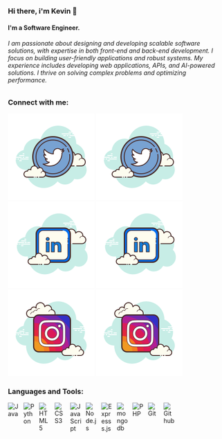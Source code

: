 ### Hi there, i'm Kevin 👋 

#### I'm a Software Engineer. 
###### I am passionate about designing and developing scalable software solutions, with expertise in both front-end and back-end development. I focus on building user-friendly applications and robust systems. My experience includes developing web applications, APIs, and AI-powered solutions. I thrive on solving complex problems and optimizing performance.

### Connect with me:

[![website](./img/twitter.svg)](https://twitter.com/kevin_brinsly#gh-light-mode-only)
[![website](./img/twitter.svg)](https://twitter.com/kevin_brinsly#gh-dark-mode-only)
&nbsp;&nbsp;
[![website](./img/linkedin.svg)](https://www.linkedin.com/in/kevin-brinsly-se/#gh-light-mode-only)
[![website](./img/linkedin.svg)](https://www.linkedin.com/in/kevin-brinsly-se/#gh-dark-mode-only)
&nbsp;&nbsp; 
[![website](./img/instagram.svg)](https://www.instagram.com/kevinbrinsly/#gh-light-mode-only)
[![website](./img/instagram.svg)](https://www.instagram.com/kevinbrinsly/#gh-dark-mode-only)

### Languages and Tools:


<img align="left" alt="Java" width="26px" src="https://cdn.jsdelivr.net/gh/devicons/devicon/icons/java/java-original-wordmark.svg" style="padding-right:10px;" />    

<img align="left" alt="Python" width="26px" src="https://cdn.jsdelivr.net/gh/devicons/devicon/icons/python/python-original-wordmark.svg" style="padding-right:10px;" />
          
<img align="left" alt="HTML5" width="26px" src="https://cdn.jsdelivr.net/gh/devicons/devicon/icons/html5/html5-original.svg" style="padding-right:10px;" />

<img align="left" alt="CSS3" width="26px" src="https://cdn.jsdelivr.net/gh/devicons/devicon/icons/css3/css3-original.svg" style="padding-right:10px;" />

<img align="left" alt="JavaScript" width="26px" src="https://cdn.jsdelivr.net/gh/devicons/devicon/icons/javascript/javascript-original.svg" style="padding-right:10px;" />

<img align="left" alt="Node.js" width="26px" src="https://cdn.jsdelivr.net/gh/devicons/devicon/icons/nodejs/nodejs-original.svg" style="padding-right:10px;" />

<img align="left" alt="Expresss.js" width="26px" src="https://cdn.jsdelivr.net/gh/devicons/devicon/icons/express/express-original.svg" style="padding-right:10px;" />
          
<img align="left" alt="mongodb" width="26px" src="https://cdn.jsdelivr.net/gh/devicons/devicon/icons/mongodb/mongodb-original.svg" style="padding-right:10px;" />

<img align="left" alt="PHP" width="26px" src="https://cdn.jsdelivr.net/gh/devicons/devicon/icons/php/php-original.svg" style="padding-right:10px;" /> 

<img align="left" alt="Git" width="26px" src="https://cdn.jsdelivr.net/gh/devicons/devicon/icons/git/git-original.svg" style="padding-right:10px;" />

<img align="left" alt="Github" width="26px" src="https://cdn.jsdelivr.net/gh/devicons/devicon/icons/github/github-original-wordmark.svg" tyle="padding-right:10px;" />
          
          

          



<br />
<br />
